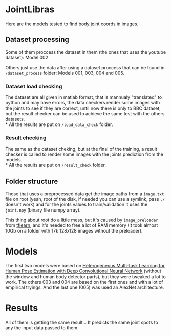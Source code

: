 # JointLibras
Here are the models tested to find body joint coords in images.

## Dataset processing
Some of them proccess the dataset in them (the ones that uses the youtube
dataset): Model 002

Others just use the data after using a dataset proccess that can be found in
`/dataset_process` folder: Models 001, 003, 004 and 005.

### Dataset load checking
The dataset are all given in matlab format, that is mannualy "translated" to python
and may have errors, the data checkers render some images with the joints to see
if they are correct, until now there is only to BBC dataset, but the result checker
can be used to achieve the same test with the others datasets.  
\* All the results are put on `/load_data_check` folder.

### Result checking
The same as the dataset cheking, but at the final of the training, a result checker
is called to render some images with the joints prediction from the models.  
\* All the results are put on `/result_check` folder.

## Folder structure
Those that uses a preprocessed data get the image paths from a `image.txt` file
on root (yeah, root of the disk, if needed you can use a symlink, pass `./` doesn't work) and for the joints values to train/validation it uses the `joint.npy`
(binary file numpy array).

This thing about root do a little mess, but it's caused by `image_preloader` from
[tflearn](http://tflearn.org), and it's needed to free a lot of RAM memory (It
took almost 10Gb on a folder with 17k 128x128 images without the preloader).

# Models
The first two models were based on [Heterogeneous Multi-task Learning for Human Pose Estimation with Deep Convolutional Neural Network](https://arxiv.org/abs/1406.3474) (without the window and human body detector parts), but they were tweaked a lot to work.
The others 003 and 004 are based on the first ones and with a lot of empirical
tryings.
And the last one (005) was used an AlexNet architecture.

# Results
All of them is getting the same result... It predicts the same joint spots to
any the input data passed to them.
